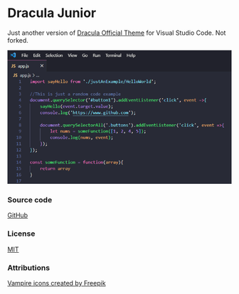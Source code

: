 # Dracula Junior

Just another version of [Dracula Official Theme](https://draculatheme.com/visual-studio-code) for Visual Studio Code. Not forked.

[![screenshot.png](./screenshot.png)](https://raw.githubusercontent.com/FyeCobain/dracula-junior/main/screenshot.png)

### Source code
[GitHub ](https://github.com/FyeCobain/dracula-junior.git)

### License
[MIT](./LICENSE)

### Attributions
[Vampire icons created by Freepik](https://www.flaticon.com/free-icons/vampire)
